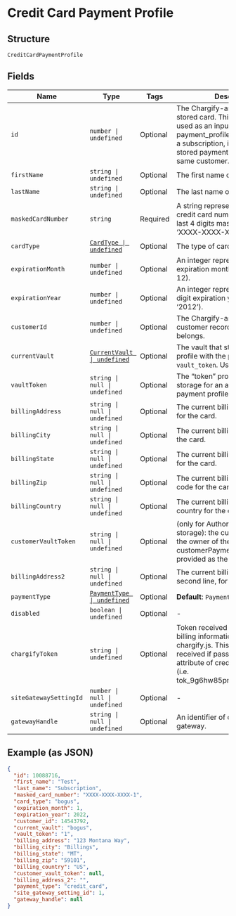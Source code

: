 
# Credit Card Payment Profile

## Structure

`CreditCardPaymentProfile`

## Fields

| Name | Type | Tags | Description |
|  --- | --- | --- | --- |
| `id` | `number \| undefined` | Optional | The Chargify-assigned ID of the stored card. This value can be used as an input to payment_profile_id when creating a subscription, in order to re-use a stored payment profile for the same customer. |
| `firstName` | `string \| undefined` | Optional | The first name of the card holder. |
| `lastName` | `string \| undefined` | Optional | The last name of the card holder. |
| `maskedCardNumber` | `string` | Required | A string representation of the credit card number with all but the last 4 digits masked with X’s (i.e. ‘XXXX-XXXX-XXXX-1234’). |
| `cardType` | [`CardType \| undefined`](../../doc/models/card-type.md) | Optional | The type of card used. |
| `expirationMonth` | `number \| undefined` | Optional | An integer representing the expiration month of the card(1 – 12). |
| `expirationYear` | `number \| undefined` | Optional | An integer representing the 4-digit expiration year of the card(i.e. ‘2012’). |
| `customerId` | `number \| undefined` | Optional | The Chargify-assigned id for the customer record to which the card belongs. |
| `currentVault` | [`CurrentVault \| undefined`](../../doc/models/current-vault.md) | Optional | The vault that stores the payment profile with the provided `vault_token`. Use `bogus` for testing. |
| `vaultToken` | `string \| null \| undefined` | Optional | The “token” provided by your vault storage for an already stored payment profile. |
| `billingAddress` | `string \| null \| undefined` | Optional | The current billing street address for the card. |
| `billingCity` | `string \| null \| undefined` | Optional | The current billing address city for the card. |
| `billingState` | `string \| null \| undefined` | Optional | The current billing address state for the card. |
| `billingZip` | `string \| null \| undefined` | Optional | The current billing address zip code for the card. |
| `billingCountry` | `string \| null \| undefined` | Optional | The current billing address country for the card. |
| `customerVaultToken` | `string \| null \| undefined` | Optional | (only for Authorize.Net CIM storage): the customerProfileId for the owner of the customerPaymentProfileId provided as the vault_token. |
| `billingAddress2` | `string \| null \| undefined` | Optional | The current billing street address, second line, for the card. |
| `paymentType` | [`PaymentType \| undefined`](../../doc/models/payment-type.md) | Optional | **Default**: `PaymentType.CreditCard` |
| `disabled` | `boolean \| undefined` | Optional | - |
| `chargifyToken` | `string \| undefined` | Optional | Token received after sending billing information using chargify.js. This token will only be received if passed as a sole attribute of credit_card_attributes (i.e. tok_9g6hw85pnpt6knmskpwp4ttt) |
| `siteGatewaySettingId` | `number \| null \| undefined` | Optional | - |
| `gatewayHandle` | `string \| null \| undefined` | Optional | An identifier of connected gateway. |

## Example (as JSON)

```json
{
  "id": 10088716,
  "first_name": "Test",
  "last_name": "Subscription",
  "masked_card_number": "XXXX-XXXX-XXXX-1",
  "card_type": "bogus",
  "expiration_month": 1,
  "expiration_year": 2022,
  "customer_id": 14543792,
  "current_vault": "bogus",
  "vault_token": "1",
  "billing_address": "123 Montana Way",
  "billing_city": "Billings",
  "billing_state": "MT",
  "billing_zip": "59101",
  "billing_country": "US",
  "customer_vault_token": null,
  "billing_address_2": "",
  "payment_type": "credit_card",
  "site_gateway_setting_id": 1,
  "gateway_handle": null
}
```

